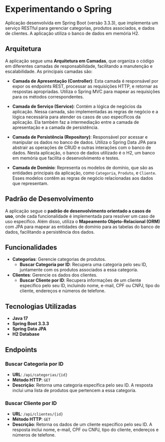 # Experimentando o Spring

Aplicação desenvolvida em Spring Boot (versão 3.3.3), que implementa um serviço RESTful para gerenciar categorias, produtos associados, e dados de clientes. A aplicação utiliza o banco de dados em memória H2.

## Arquitetura

A aplicação segue uma **Arquitetura em Camadas**, que organiza o código em diferentes camadas de responsabilidade, facilitando a manutenção e escalabilidade. As principais camadas são:

- **Camada de Apresentação (Controller)**: Esta camada é responsável por expor os endpoints REST, processar as requisições HTTP, e retornar as respostas apropriadas. Utiliza o Spring MVC para mapear as requisições para os métodos correspondentes.

- **Camada de Serviço (Service)**: Contém a lógica de negócios da aplicação. Nessa camada, são implementadas as regras de negócio e a lógica necessária para atender os casos de uso específicos da aplicação. Ela também faz a intermediação entre a camada de apresentação e a camada de persistência.

- **Camada de Persistência (Repository)**: Responsável por acessar e manipular os dados no banco de dados. Utiliza o Spring Data JPA para abstrair as operações de CRUD e outras interações com o banco de dados. Nesta aplicação, o banco de dados utilizado é o H2, um banco em memória que facilita o desenvolvimento e testes.

- **Camada de Domínio**: Representa os modelos de domínio, que são as entidades principais da aplicação, como `Categoria`, `Produto`, e `Cliente`. Esses modelos contêm as regras de negócio relacionadas aos dados que representam.

## Padrão de Desenvolvimento

A aplicação segue o **padrão de desenvolvimento orientado a casos de uso**, onde cada funcionalidade é implementada para resolver um caso de uso específico. Além disso, utiliza o **Mapeamento Objeto-Relacional (ORM)** com JPA para mapear as entidades de domínio para as tabelas do banco de dados, facilitando a persistência dos dados.

## Funcionalidades

- **Categorias**: Gerencie categorias de produtos.
  - **Buscar Categoria por ID**: Recupera uma categoria pelo seu ID, juntamente com os produtos associados a essa categoria.
- **Clientes**: Gerencie os dados dos clientes.
  - **Buscar Cliente por ID**: Recupera informações de um cliente específico pelo seu ID, incluindo nome, e-mail, CPF ou CNPJ, tipo do cliente, endereços e números de telefone.

## Tecnologias Utilizadas

- **Java 17**
- **Spring Boot 3.3.3**
- **Spring Data JPA**
- **H2 Database**

## Endpoints

### Buscar Categoria por ID

- **URL**: `/api/categorias/{id}`
- **Método HTTP**: `GET`
- **Descrição**: Retorna uma categoria específica pelo seu ID. A resposta inclui uma lista de produtos que pertencem a essa categoria.

### Buscar Cliente por ID

- **URL**: `/api/clientes/{id}`
- **Método HTTP**: `GET`
- **Descrição**: Retorna os dados de um cliente específico pelo seu ID. A resposta inclui nome, e-mail, CPF ou CNPJ, tipo do cliente, endereços e números de telefone.
